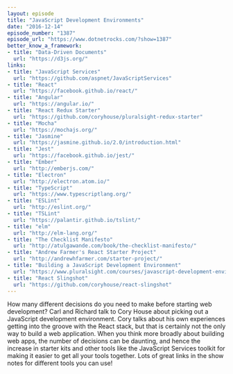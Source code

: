 ```yaml
---
layout: episode
title: "JavaScript Development Environments"
date: "2016-12-14"
episode_number: "1387"
episode_url: "https://www.dotnetrocks.com/?show=1387"
better_know_a_framework:
- title: "Data-Driven Documents"
  url: "https://d3js.org/"
links:
- title: "JavaScript Services"
  url: "https://github.com/aspnet/JavaScriptServices"
- title: "React"
  url: "https://facebook.github.io/react/"
- title: "Angular"
  url: "https://angular.io/"
- title: "React Redux Starter"
  url: "https://github.com/coryhouse/pluralsight-redux-starter"
- title: "Mocha"
  url: "https://mochajs.org/"
- title: "Jasmine"
  url: "https://jasmine.github.io/2.0/introduction.html"
- title: "Jest"
  url: "https://facebook.github.io/jest/"
- title: "Ember"
  url: "http://emberjs.com/"
- title: "Electron"
  url: "http://electron.atom.io/"
- title: "TypeScript"
  url: "https://www.typescriptlang.org/"
- title: "ESLint"
  url: "http://eslint.org/"
- title: "TSLint"
  url: "https://palantir.github.io/tslint/"
- title: "elm"
  url: "http://elm-lang.org/"
- title: "The Checklist Manifesto"
  url: "http://atulgawande.com/book/the-checklist-manifesto/"
- title: "Andrew Farmer's React Starter Project"
  url: "http://andrewhfarmer.com/starter-project/"
- title: "Building a JavaScript Development Environment"
  url: "https://www.pluralsight.com/courses/javascript-development-environment"
- title: "React Slingshot"
  url: "https://github.com/coryhouse/react-slingshot"
---
```


How many different decisions do you need to make before starting web development? Carl and Richard talk to Cory House about picking out a JavaScript development environment. Cory talks about his own experiences getting into the groove with the React stack, but that is certainly not the only way to build a web application. When you think more broadly about building web apps, the number of decisions can be daunting, and hence the increase in starter kits and other tools like the JavaScript Services toolkit for making it easier to get all your tools together. Lots of great links in the show notes for different tools you can use!
